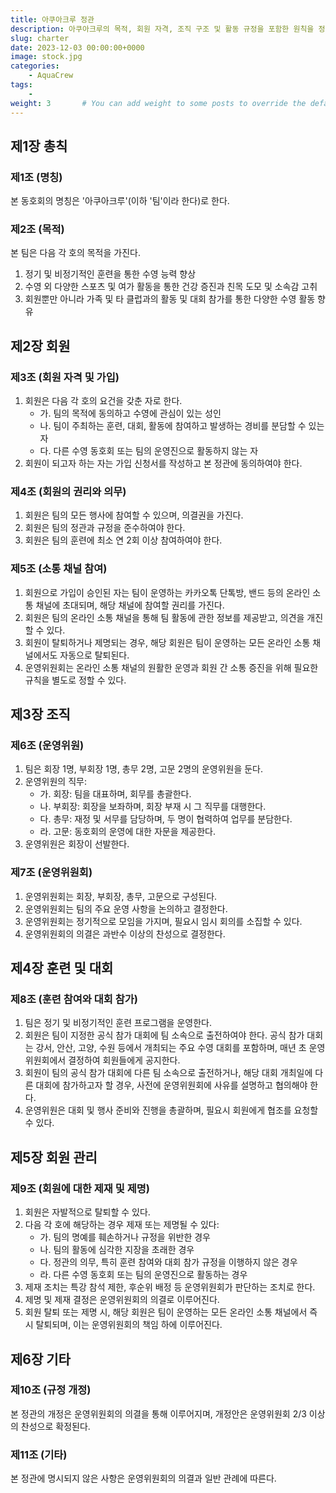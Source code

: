 ```yaml
---
title: 아쿠아크루 정관
description: 아쿠아크루의 목적, 회원 자격, 조직 구조 및 활동 규정을 포함한 원칙을 정리한 정관입니다.
slug: charter
date: 2023-12-03 00:00:00+0000
image: stock.jpg
categories:
    - AquaCrew
tags:
    - 
weight: 3       # You can add weight to some posts to override the default sorting (date descending)
---
```


## 제1장 총칙

### 제1조 (명칭)
본 동호회의 명칭은 '아쿠아크루'(이하 '팀'이라 한다)로 한다.

### 제2조 (목적)
본 팀은 다음 각 호의 목적을 가진다.

1. 정기 및 비정기적인 훈련을 통한 수영 능력 향상
2. 수영 외 다양한 스포츠 및 여가 활동을 통한 건강 증진과 친목 도모 및 소속감 고취
3. 회원뿐만 아니라 가족 및 타 클럽과의 활동 및 대회 참가를 통한 다양한 수영 활동 향유

## 제2장 회원

### 제3조 (회원 자격 및 가입)
1. 회원은 다음 각 호의 요건을 갖춘 자로 한다.
   - 가. 팀의 목적에 동의하고 수영에 관심이 있는 성인
   - 나. 팀이 주최하는 훈련, 대회, 활동에 참여하고 발생하는 경비를 분담할 수 있는 자
   - 다. 다른 수영 동호회 또는 팀의 운영진으로 활동하지 않는 자
2. 회원이 되고자 하는 자는 가입 신청서를 작성하고 본 정관에 동의하여야 한다.

### 제4조 (회원의 권리와 의무)
1. 회원은 팀의 모든 행사에 참여할 수 있으며, 의결권을 가진다.
2. 회원은 팀의 정관과 규정을 준수하여야 한다.
3. 회원은 팀의 훈련에 최소 연 2회 이상 참여하여야 한다.

### 제5조 (소통 채널 참여)
1. 회원으로 가입이 승인된 자는 팀이 운영하는 카카오톡 단톡방, 밴드 등의 온라인 소통 채널에 초대되며, 해당 채널에 참여할 권리를 가진다.
2. 회원은 팀의 온라인 소통 채널을 통해 팀 활동에 관한 정보를 제공받고, 의견을 개진할 수 있다.
3. 회원이 탈퇴하거나 제명되는 경우, 해당 회원은 팀이 운영하는 모든 온라인 소통 채널에서도 자동으로 탈퇴된다.
4. 운영위원회는 온라인 소통 채널의 원활한 운영과 회원 간 소통 증진을 위해 필요한 규칙을 별도로 정할 수 있다.

## 제3장 조직

### 제6조 (운영위원)
1. 팀은 회장 1명, 부회장 1명, 총무 2명, 고문 2명의 운영위원을 둔다.
2. 운영위원의 직무:
   - 가. 회장: 팀을 대표하며, 회무를 총괄한다.
   - 나. 부회장: 회장을 보좌하며, 회장 부재 시 그 직무를 대행한다.
   - 다. 총무: 재정 및 서무를 담당하며, 두 명이 협력하여 업무를 분담한다.
   - 라. 고문: 동호회의 운영에 대한 자문을 제공한다.
3. 운영위원은 회장이 선발한다.

### 제7조 (운영위원회)
1. 운영위원회는 회장, 부회장, 총무, 고문으로 구성된다.
2. 운영위원회는 팀의 주요 운영 사항을 논의하고 결정한다.
3. 운영위원회는 정기적으로 모임을 가지며, 필요시 임시 회의를 소집할 수 있다.
4. 운영위원회의 의결은 과반수 이상의 찬성으로 결정한다.

## 제4장 훈련 및 대회

### 제8조 (훈련 참여와 대회 참가)
1. 팀은 정기 및 비정기적인 훈련 프로그램을 운영한다.
2. 회원은 팀이 지정한 공식 참가 대회에 팀 소속으로 출전하여야 한다. 공식 참가 대회는 강서, 안산, 고양, 수원 등에서 개최되는 주요 수영 대회를 포함하며, 매년 초 운영위원회에서 결정하여 회원들에게 공지한다.
3. 회원이 팀의 공식 참가 대회에 다른 팀 소속으로 출전하거나, 해당 대회 개최일에 다른 대회에 참가하고자 할 경우, 사전에 운영위원회에 사유를 설명하고 협의해야 한다.
4. 운영위원은 대회 및 행사 준비와 진행을 총괄하며, 필요시 회원에게 협조를 요청할 수 있다.

## 제5장 회원 관리

### 제9조 (회원에 대한 제재 및 제명)
1. 회원은 자발적으로 탈퇴할 수 있다.
2. 다음 각 호에 해당하는 경우 제재 또는 제명될 수 있다:
   - 가. 팀의 명예를 훼손하거나 규정을 위반한 경우
   - 나. 팀의 활동에 심각한 지장을 초래한 경우
   - 다. 정관의 의무, 특히 훈련 참여와 대회 참가 규정을 이행하지 않은 경우
   - 라. 다른 수영 동호회 또는 팀의 운영진으로 활동하는 경우
3. 제재 조치는 특강 참석 제한, 후순위 배정 등 운영위원회가 판단하는 조치로 한다.
4. 제명 및 제재 결정은 운영위원회의 의결로 이루어진다.
5. 회원 탈퇴 또는 제명 시, 해당 회원은 팀이 운영하는 모든 온라인 소통 채널에서 즉시 탈퇴되며, 이는 운영위원회의 책임 하에 이루어진다.

## 제6장 기타

### 제10조 (규정 개정)
본 정관의 개정은 운영위원회의 의결을 통해 이루어지며, 개정안은 운영위원회 2/3 이상의 찬성으로 확정된다.

### 제11조 (기타)
본 정관에 명시되지 않은 사항은 운영위원회의 의결과 일반 관례에 따른다.